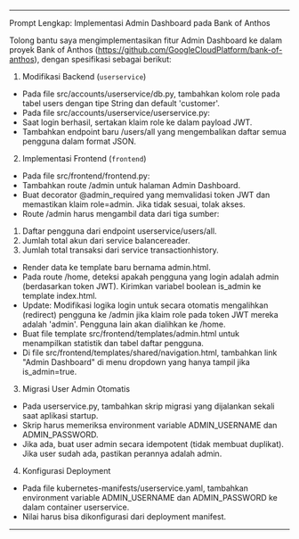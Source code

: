 ---

Prompt Lengkap: Implementasi Admin Dashboard pada Bank of Anthos

Tolong bantu saya mengimplementasikan fitur Admin Dashboard ke dalam proyek Bank of Anthos (https://github.com/GoogleCloudPlatform/bank-of-anthos),
dengan spesifikasi sebagai berikut:

1. Modifikasi Backend (`userservice`)

* Pada file src/accounts/userservice/db.py, tambahkan kolom role pada tabel users dengan tipe String dan default 'customer'.
* Pada file src/accounts/userservice/userservice.py:
* Saat login berhasil, sertakan klaim role ke dalam payload JWT.
* Tambahkan endpoint baru /users/all yang mengembalikan daftar semua pengguna dalam format JSON.

2. Implementasi Frontend (`frontend`)

* Pada file src/frontend/frontend.py:
* Tambahkan route /admin untuk halaman Admin Dashboard.
* Buat decorator @admin_required yang memvalidasi token JWT dan memastikan klaim role=admin. Jika tidak sesuai, tolak akses.
* Route /admin harus mengambil data dari tiga sumber:
1. Daftar pengguna dari endpoint userservice/users/all.
2. Jumlah total akun dari service balancereader.
3. Jumlah total transaksi dari service transactionhistory.
* Render data ke template baru bernama admin.html.
* Pada route /home, deteksi apakah pengguna yang login adalah admin (berdasarkan token JWT). Kirimkan variabel boolean is_admin ke template
index.html.
* Update: Modifikasi logika login untuk secara otomatis mengalihkan (redirect) pengguna ke /admin jika klaim role pada token JWT mereka
adalah 'admin'. Pengguna lain akan dialihkan ke /home.
* Buat file template src/frontend/templates/admin.html untuk menampilkan statistik dan tabel daftar pengguna.
* Di file src/frontend/templates/shared/navigation.html, tambahkan link "Admin Dashboard" di menu dropdown yang hanya tampil jika is_admin=true.

3. Migrasi User Admin Otomatis

* Pada userservice.py, tambahkan skrip migrasi yang dijalankan sekali saat aplikasi startup.
* Skrip harus memeriksa environment variable ADMIN_USERNAME dan ADMIN_PASSWORD.
* Jika ada, buat user admin secara idempotent (tidak membuat duplikat). Jika user sudah ada, pastikan perannya adalah admin.

4. Konfigurasi Deployment

* Pada file kubernetes-manifests/userservice.yaml, tambahkan environment variable ADMIN_USERNAME dan ADMIN_PASSWORD ke dalam container
userservice.
* Nilai harus bisa dikonfigurasi dari deployment manifest.

---